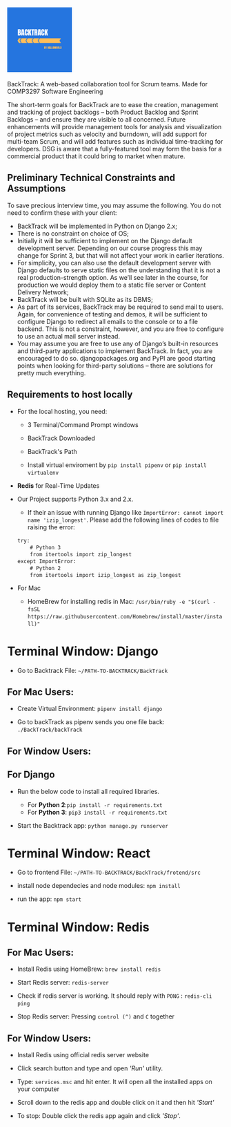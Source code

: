 # <img src="frontend/public/backtrack.png" width="150" align="center" >
BackTrack: A web-based collaboration tool for Scrum teams. Made for COMP3297 Software Engineering

The short-term goals for BackTrack are to ease the creation, management and tracking of project backlogs –
both Product Backlog and Sprint Backlogs – and ensure they are visible to all concerned. Future enhancements
will provide management tools for analysis and visualization of project metrics such as velocity and burndown,
will add support for multi-team Scrum, and will add features such as individual time-tracking for developers.
DSG is aware that a fully-featured tool may form the basis for a commercial product that it could bring to
market when mature.

## Preliminary Technical Constraints and Assumptions

To save precious interview time, you may assume the following. You do not need to confirm these with your
client:
* BackTrack will be implemented in Python on Django 2.x;
* There is no constraint on choice of OS;
* Initially it will be sufficient to implement on the Django default development server. Depending on our course progress this may change for Sprint 3, but that will not affect your work in earlier iterations.
* For simplicity, you can also use the default development server with Django defaults to serve static files on the understanding that it is not a real production-strength option. As we’ll see later in the course, for production we would deploy them to a static file server or Content Delivery Network;
* BackTrack will be built with SQLite as its DBMS;
* As part of its services, BackTrack may be required to send mail to users. Again, for convenience of testing and demos, it will be sufficient to configure Django to redirect all emails to the console or to a file backend. This is not a constraint, however, and you are free to configure to use an actual mail server instead.
* You may assume you are free to use any of Django’s built-in resources and third-party applications to implement BackTrack. In fact, you are encouraged to do so. djangopackages.org and PyPI are good starting points when looking for third-party solutions – there are solutions for pretty much everything.

## Requirements to host locally

* For the local hosting, you need:
   * 3 Terminal/Command Prompt windows
   * BackTrack Downloaded
   * BackTrack's Path

   * Install virtual enviroment by `pip install pipenv` or `pip install virtualenv`

* **Redis** for Real-Time Updates
* Our Project supports Python 3.x and 2.x. 
   * If their an issue with running Django like `ImportError: cannot import name 'izip_longest'`. Please add the following lines of codes to file raising the error:
    ```
    try:
        # Python 3
        from itertools import zip_longest
    except ImportError:
        # Python 2
        from itertools import izip_longest as zip_longest
    ```
* For Mac
   * HomeBrew for installing redis in Mac: `/usr/bin/ruby -e "$(curl -fsSL    https://raw.githubusercontent.com/Homebrew/install/master/install)"`


# Terminal Window: Django

* Go to Backtrack File: `~/PATH-TO-BACKTRACK/BackTrack`

## For Mac Users:

* Create Virtual Environment: `pipenv install django`

* Go to backTrack as pipenv sends you one file back: `./BackTrack/backTrack`

## For Window Users:


## For Django 
* Run the below code to install all required libraries.
   * For **Python 2**:`pip install -r requirements.txt`
   * For **Python 3**: `pip3 install -r requirements.txt`

* Start the Backtrack app: `python manage.py runserver`

# Terminal Window: React
* Go to frontend File: `~/PATH-TO-BACKTRACK/BackTrack/frotend/src`

* install node dependecies and node modules: `npm install`

* run the app: `npm start`

# Terminal Window: Redis

## For Mac Users:
* Install Redis using HomeBrew: `brew install redis`

* Start Redis server: `redis-server`

* Check if redis server is working. It should reply with `PONG` : `redis-cli ping`

* Stop Redis server: Pressing `control (^)` and `C` together

## For Window Users:
* Install Redis using official redis server website

* Click search button and type and open <i>'Run'</i> utility.

* Type: `services.msc` and hit enter. It will open all the installed apps on your computer

* Scroll down to the redis app and double click on it and then hit <i>'Start'</i>

* To stop: Double click the redis app again and click <i>'Stop'</i>.
